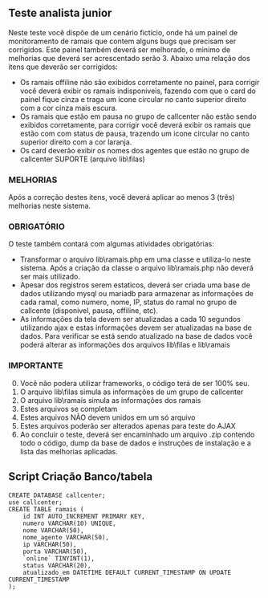 ## Teste analista junior

Neste teste você dispõe de um cenário fictício, onde há um painel de monitoramento de ramais que contem alguns bugs que precisam ser corrigidos. Este painel também deverá ser melhorado, o minimo de melhorias que deverá ser acrescentado serão 3. Abaixo uma relação dos itens que deverão ser corrigidos:

- Os ramais offiline não são exibidos corretamente no painel, para corrigir você deverá exibir os ramais indisponiveis, fazendo com que o card do painel fique cinza e traga um icone circular no canto superior direito com a cor cinza mais escura. 
- Os ramais que estão em pausa no grupo de callcenter não estão sendo exibidos corretamente, para corrigir você deverá exibir os ramais que estão com com status de pausa, trazendo um icone circular no canto superior direito com a cor laranja.
- Os card deverão exibir os nomes dos agentes que estão no grupo de callcenter SUPORTE (arquivo lib\filas)

### MELHORIAS  
Após a correção destes itens, você deverá aplicar ao menos 3 (três) melhorias neste sistema.

### OBRIGATÓRIO  
O teste também contará com algumas atividades obrigatórias:
- Transformar o arquivo lib\ramais.php em uma classe e utiliza-lo neste sistema. Após a criação da classe o arquivo lib\ramais.php não deverá ser mais utilizado.
- Apesar dos registros serem estaticos, deverá ser criada uma base de dados utilizando mysql ou mariadb para armazenar as informações de cada ramal, como numero, nome, IP,  status do ramal no grupo de callcente (disponivel, pausa, offiline, etc).
- As informações da tela devem ser atualizadas a cada 10 segundos utilizando ajax e estas informações devem ser atualizadas na base de dados. Para verificar se está sendo atualizado na base de dados você poderá alterar as informações dos arquivos  lib\filas e lib\ramais

### IMPORTANTE
0. Você não podera utilizar frameworks, o código terá de ser 100% seu.
1. O arquivo lib\filas simula as informações de um grupo de callcenter  
2. O arquivo lib\ramais simula as informações dos ramais  
3. Estes arquivos se completam  
4. Estes arquivos NÃO devem unidos em um só arquivo  
5. Estes arquivos poderão ser alterados apenas para teste do AJAX  
6. Ao concluir o teste, deverá ser encaminhado um arquivo .zip contendo todo o código, dump da base de dados e instruções de instalação e a lista das melhorias aplicadas. 


## Script Criação Banco/tabela
```
CREATE DATABASE callcenter;
use callcenter;
CREATE TABLE ramais (
    id INT AUTO_INCREMENT PRIMARY KEY,
    numero VARCHAR(10) UNIQUE,
    nome VARCHAR(50),
    nome_agente VARCHAR(50),
    ip VARCHAR(50),
    porta VARCHAR(50),
    `online` TINYINT(1),
    status VARCHAR(20),
    atualizado_em DATETIME DEFAULT CURRENT_TIMESTAMP ON UPDATE CURRENT_TIMESTAMP
);
```
